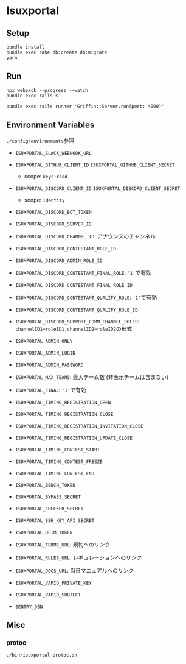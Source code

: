 # Isuxportal

## Setup

```
bundle install
bundle exec rake db:create db:migrate
yarn
```

## Run

```
npx webpack --progress --watch
bundle exec rails s
```

```
bundle exec rails runner 'Griffin::Server.run(port: 4000)'
```

## Environment Variables

`./config/environments`参照

- `ISUXPORTAL_SLACK_WEBHOOK_URL`
- `ISUXPORTAL_GITHUB_CLIENT_ID` `ISUXPORTAL_GITHUB_CLIENT_SECRET`
  - scope: `keys:read`
- `ISUXPORTAL_DISCORD_CLIENT_ID` `ISUXPORTAL_DISCORD_CLIENT_SECRET`
  - scope: `identity`
- `ISUXPORTAL_DISCORD_BOT_TOKEN`
- `ISUXPORTAL_DISCORD_SERVER_ID`
- `ISUXPORTAL_DISCORD_CHANNEL_ID`: アナウンスのチャンネル
- `ISUXPORTAL_DISCORD_CONTESTANT_ROLE_ID`
- `ISUXPORTAL_DISCORD_ADMIN_ROLE_ID`
- `ISUXPORTAL_DISCORD_CONTESTANT_FINAL_ROLE`: `'1'`で有効
- `ISUXPORTAL_DISCORD_CONTESTANT_FINAL_ROLE_ID`
- `ISUXPORTAL_DISCORD_CONTESTANT_QUALIFY_ROLE`: `'1'`で有効
- `ISUXPORTAL_DISCORD_CONTESTANT_QUALIFY_ROLE_ID`
- `ISUXPORTAL_DISCORD_SUPPORT_COMM_CHANNEL_ROLES`: `channelID1=roleID1,channelID2=roleID2`の形式

- `ISUXPORTAL_ADMIN_ONLY`
- `ISUXPORTAL_ADMIN_LOGIN`
- `ISUXPORTAL_ADMIN_PASSWORD`

- `ISUXPORTAL_MAX_TEAMS`: 最大チーム数 (非表示チームは含まない)
- `ISUXPORTAL_FINAL`: `'1'`で有効
- `ISUXPORTAL_TIMING_REGISTRATION_OPEN`
- `ISUXPORTAL_TIMING_REGISTRATION_CLOSE`
- `ISUXPORTAL_TIMING_REGISTRATION_INVITATION_CLOSE`
- `ISUXPORTAL_TIMING_REGISTRATION_UPDATE_CLOSE`

- `ISUXPORTAL_TIMING_CONTEST_START`
- `ISUXPORTAL_TIMING_CONTEST_FREEZE`
- `ISUXPORTAL_TIMING_CONTEST_END`

- `ISUXPORTAL_BENCH_TOKEN`
- `ISUXPORTAL_BYPASS_SECRET`
- `ISUXPORTAL_CHECKER_SECRET`
- `ISUXPORTAL_SSH_KEY_API_SECRET`
- `ISUXPORTAL_DCIM_TOKEN`

- `ISUXPORTAL_TERMS_URL`: 規約へのリンク
- `ISUXPORTAL_RULES_URL`: レギュレーションへのリンク
- `ISUXPORTAL_DOCS_URL`: 当日マニュアルへのリンク

- `ISUXPORTAL_VAPID_PRIVATE_KEY`
- `ISUXPORTAL_VAPID_SUBJECT`

- `SENTRY_DSN`

## Misc

### protoc

```
./bin/isuxportal-protoc.sh
```
